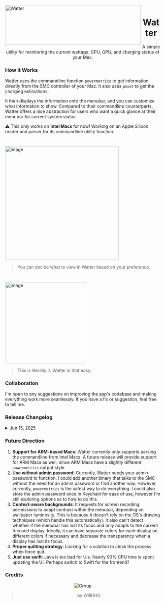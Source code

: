 <img align="left" width="441" height="128" src="https://github.com/user-attachments/assets/5591ce5a-767e-409d-9bb0-ee9e0c50492a" alt="Watter">

<div align="center">

# Watter
A simple utility for monitoring the current wattage, CPU, GPU, and charging status of your Mac. 

<div align="left">

### How it Works
Watter uses the commandline function `powermetrics` to get information directly from the SMC controller of your Mac. It also uses `pmset` to get the charging estimations. 

It then displays the information onto the menubar, and you can customize what information to show. Compared to their commandline counterparts, Watter offers a nice abstraction for users who want a quick glance at their menubar for current system status. 

⚠️ This only works on **Intel Macs** for now! Working on an Apple Silicon reader and parser for its commandline utility function. 

# 
<img width="368" alt="image" src="https://github.com/user-attachments/assets/0194304a-098b-42e8-8fb8-edfe519e85d2" />

> You can decide what to view in Watter based on your preference. 

#

<img width="263" alt="image" src="https://github.com/user-attachments/assets/c389ae50-8fe4-4b94-b73d-512f08f425a3" />

> This is literally it. Watter is that easy. 

### Collaboration
I'm open to any suggestions on improving the app's codebase and making everything work more seamlessly. If you have a fix or suggestion, feel free to tell me. 

### Release Changelog
<details>
    <summary>Jun 15, 2025</summary>
        Finalized the first version of Watter as a menubar app. 
</details>

### Future Direction
1. **Support for ARM-based Macs**: Watter currently only supports parsing the commandline from Intel Macs. A future release will provide support for ARM Macs as well, since ARM Macs have a slightly different `powermetrics` output style.
2. **Use without admin password**: Currently, Watter needs your admin password to function. I could add another binary that talks to the SMC without the need for an admin password or find another way. However, currently, `powermetrics` is the safest way to do everything. I could also store the admin password once in Keychain for ease of use, however I'm still exploring options as to how to do this.
3. **Context-aware backgrounds**: It requests for screen recording permissions to adapt contrast within the menubar, depending on wallpaper luminosity. This is because it doesn't rely on the OS's drawing techniques (which handle this automatically). It also can't detect whether if the menubar has lost its focus and only adapts to the current focused display. Ideally, it can have separate colors for each display on different colors if necessary and decrease the transparency when a display has lost its focus. 
4. **Proper quitting strategy**: Looking for a solution to close the process when force quit.
5. **Just use swift**: Java is too bad for UIs. Nearly 90% CPU time is spent updating the UI. Perhaps switch to Swift for the frontend? 


### Credits
<div align="center">

![Group](https://github.com/user-attachments/assets/d36f93b4-710b-4fbe-92f0-b55a40d7eb86)

> by WillUHD
